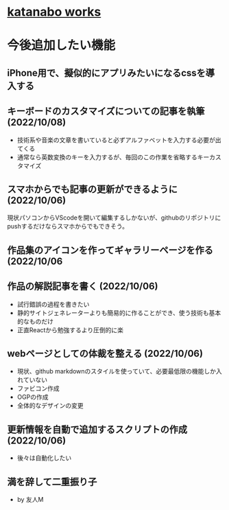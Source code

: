 <link rel="stylesheet" href="./github-markdown.css" type="text/css">
<link rel="stylesheet" href="toc.css">
<head>
<meta name="viewport" content="width=device-width, initial-scale=1.0, maximum-scale=1.0, minimum-scale=1.0">
</head>


# [katanabo works](./index.html)
# 今後追加したい機能
<div id="ToC"></div>

## iPhone用で、擬似的にアプリみたいになるcssを導入する

## キーボードのカスタマイズについての記事を執筆(2022/10/08)
- 技術系や音楽の文章を書いていると必ずアルファベットを入力する必要が出てくる
- 通常なら英数変換のキーを入力するが、毎回のこの作業を省略するキーカスタマイズ

## スマホからでも記事の更新ができるように(2022/10/06)
現状パソコンからVScodeを開いて編集するしかないが、githubのリポジトリにpushするだけならスマホからでもできそう。

## 作品集のアイコンを作ってギャラリーページを作る(2022/10/06

## 作品の解説記事を書く (2022/10/06)
- 試行錯誤の過程を書きたい
- 静的サイトジェネレーターよりも簡易的に作ることができ、使う技術も基本的なものだけ
- 正直Reactから勉強するより圧倒的に楽

## webページとしての体裁を整える (2022/10/06)
- 現状、github markdownのスタイルを使っていて、必要最低限の機能しか入れていない
- ファビコン作成
- OGPの作成
- 全体的なデザインの変更

## 更新情報を自動で追加するスクリプトの作成 (2022/10/06)
- 後々は自動化したい

## 満を辞して二重振り子
- by 友人M

<script src="toc.js"></script>
